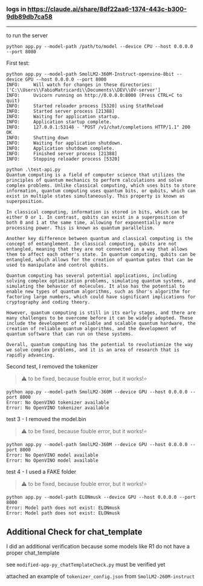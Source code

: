 ### logs in https://claude.ai/share/8df22aa6-1374-443c-b300-9db89db7ca58

---

to run the server
```
python app.py --model-path /path/to/model --device CPU --host 0.0.0.0 --port 8080
```


First test:
```
python app.py --model-path SmolLM2-360M-Instruct-openvino-8bit --device GPU --host 0.0.0.0 --port 8000
INFO:     Will watch for changes in these directories: ['C:\\Users\\FabioMatricardi\\Documents\\DEV\\OV-server']
INFO:     Uvicorn running on http://0.0.0.0:8000 (Press CTRL+C to quit)
INFO:     Started reloader process [5320] using StatReload
INFO:     Started server process [21388]
INFO:     Waiting for application startup.
INFO:     Application startup complete.
INFO:     127.0.0.1:53148 - "POST /v1/chat/completions HTTP/1.1" 200 OK
INFO:     Shutting down
INFO:     Waiting for application shutdown.
INFO:     Application shutdown complete.
INFO:     Finished server process [21388]
INFO:     Stopping reloader process [5320]

python .\test-api.py
Quantum computing is a field of computer science that utilizes the principles of quantum mechanics to perform calculations and solve complex problems. Unlike classical computing, which uses bits to store information, quantum computing uses quantum bits, or qubits, which can exist in multiple states simultaneously. This property is known as superposition.

In classical computing, information is stored in bits, which can be either 0 or 1. In contrast, qubits can exist in a superposition of both 0 and 1 at the same time, allowing for exponentially more processing power. This is known as quantum parallelism.

Another key difference between quantum and classical computing is the concept of entanglement. In classical computing, qubits are not entangled, meaning that they are not connected in a way that allows them to affect each other's state. In quantum computing, qubits can be entangled, which allows for the creation of quantum gates that can be used to manipulate and control qubits.

Quantum computing has several potential applications, including solving complex optimization problems, simulating quantum systems, and simulating the behavior of molecules. It also has the potential to enable new types of quantum algorithms, such as Shor's algorithm for factoring large numbers, which could have significant implications for cryptography and coding theory.

However, quantum computing is still in its early stages, and there are many challenges to be overcome before it can be widely adopted. These include the development of reliable and scalable quantum hardware, the creation of reliable quantum algorithms, and the development of quantum software that can run on these systems.

Overall, quantum computing has the potential to revolutionize the way we solve complex problems, and it is an area of research that is rapidly advancing.
```

Second test, I removed the tokenizer
> ⚠️ to be fixed, because fouble error, but it works!⭐ 
```
python app.py --model-path SmolLM2-360M --device GPU --host 0.0.0.0 --port 8000
Error: No OpenVINO tokenizer available
Error: No OpenVINO tokenizer available

```
test 3 - I removed the model.bin
> ⚠️ to be fixed, because fouble error, but it works!⭐ 
```
python app.py --model-path SmolLM2-360M --device GPU --host 0.0.0.0 --port 8000
Error: No OpenVINO model available
Error: No OpenVINO model available
```

test 4 - I used a FAKE folder
> ⚠️ to be fixed, because fouble error, but it works!⭐ 
```
python app.py --model-path ELONmusk --device GPU --host 0.0.0.0 --port 8000
Error: Model path does not exist: ELONmusk
Error: Model path does not exist: ELONmusk
```


## Additional Check for chat_template
I did an additional verification because some models like R1 do not have a proper chat_template

see `modified-app-py_chatTemplateCheck.py`  must be verified yet

attached an example of `tokenizer_config.json` from `SmolLM2-260M-instruct`






